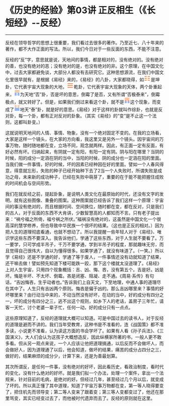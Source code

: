 # 《历史的经验》第03讲 正反相生（《长短经》--反经）

------

反经在领导哲学的思想上很重要，我们看过去很多的著作。乃至近七、八十年来的著作，都不大作正面的写法。所以，我们今日对于一些反面的东西，不能不注意。

反经的“反”字，意思就是说，天地间的事情，都是相对的，没有绝对的。没有绝对的善，也没有绝对的恶；没有绝对的是，也没有绝对的非。这个原理，在中国文化中，过去大家都避免谈，大部分人都没有去研究它。这种思想源流，在我们中国文化里很早就有，是根据《易经》来的，《易经》的八卦，大家都晓得，如![img](%E6%AD%A3%E5%8F%8D%E7%9B%B8%E7%94%9F/guaRed8.png)是坤卦，它代表宇宙大现象的大地，![img](%E6%AD%A3%E5%8F%8D%E7%9B%B8%E7%94%9F/guaRed1.png)乾卦，它代表宇宙大现象的天体，两个卦重起来，![img](%E6%AD%A3%E5%8F%8D%E7%9B%B8%E7%94%9F/gua12.png)为天地“否”卦，否是坏的意思，倒霉了是否，又有所谓“否极泰来”，倒霉极点，就又转好了。但是，如果我们倒过来看这个卦，就不是![img](%E6%AD%A3%E5%8F%8D%E7%9B%B8%E7%94%9F/gua12.png)这个现象，而变成了![img](%E6%AD%A3%E5%8F%8D%E7%9B%B8%E7%94%9F/gua11.png)地天“泰”卦，就是好的意思。《易经》对于这样的卦就叫作综卦，也就是反对卦，每一个卦，都有正对反对的卦象。（其实《易经》的“变”是不止这一个法则，这都叫卦变。）

这就说明天地间的人情、事情、物象，没有一个绝对固定不变的。在我的立场看，大家是这样一个镜头，在大家的方向看，我这里又是另外一个镜头。因宇宙间的万事万物，随时随地都在变，立场不同，观念就两样。因此，有正面一定有反面，有好必然有坏。归纳起来，有阴就一定有阳，有阳一定有阴。阴与阳在哪里？当阴的时候，阳的成分一定涵在阴的当中，当阳的时候，阴的成分也一定涵在阳的里面。当我们做一件事情，好的时候，坏的因素已经种因在好的里面。譬如一个人春风得意，得意就忘形，失败的种子已经开始种下去了2当一个人失败时，所谓失败是成功之母，未来新的成功种子，已经在失败中萌芽了，重要的在于能不能把握住成败的时间机会与空间形势。

我们在就反经之前，提起卦象，是说明人类文化在最原始的时代，还没有文字的发明，就有这些图像、重叠的图案。这种图案就已经告诉了我们这样一个原理：宇宙间的事没有绝对的，而且根据时间、空间换位，随时都在变，都在反对，只是我们的古人，对于反面的东西不大肯讲，少数智慧高的人都知而不言。只有老子提出来：“祸兮福之所倚，福兮祸之所伏。”福祸没有绝对的，这虽然是中国文化一个很高深的慧学修养，但也导致中华民族一个很坏的结果。（这也是正反的相对。）因为把人生的道理彻底看通，也就不想动了。所以我提醒一些年轻人对于《易经》、唯识学这些东西不要深入。我告诉他们，学通了这些东西，对于人生就不要看了。万一要学，只可学成半吊子，千万不要学通，学到半吊子的程度，那就趣味无穷，而且觉得自己很伟大，自以为懂得很多。如果学通了，就没有味道了。（一笑。）所以学《易经》还是不学通的好，学通了等于废人，一件事情还没有动就知道了结果，还干嘛去做！譬如预先知道下楼可能跌一跤，那下这个楼就太没道理了。《易经》上对人生宇宙，只用四个现象概括：吉、凶、悔、吝，没有第五个。吉是好。凶是坏。悔是半坏、不太坏、倒霉。吝是闭塞、阻凝、走不通。《周易·系传》有句话，“吉凶悔吝，生乎动者也。”告诉我们上自天文，下至地理，中通人事的道理尽在其中了。人生只有吉凶两个原则。悔吝是偏于凶的。那么吉凶哪里来？事情的好坏哪里来？由行动当中来的，不动当然没有好坏，在动的当中，好的成分有四分之一，坏的成分有四分之三，逃不出这个规则，如乡下人的老话，盖房子三年忙，请客一天忙，讨个老婆一辈子忙，任何一动，好的成分只有一点点。

这些原理知道了，反经的道理就大概可以知道。可是中国过去的读书人，对于反经的道理是避而不讲的。我们当年受教育，这种书是不准看的，连《战国策》都不准多读，小说更不准看，认为读这方面的书会学坏了。如果有人看《孙子兵法》、《三国演义》，大人们会认为这孩子大概想造反，因此纵横家所著的书，一般人更不敢多看。但从另一观点来说，一个人应该让他把道理搞通，以后反而不会做坏人，而会做好人，因为道理通了以后，他会知道，做坏的结果，痛苦的成分占四分之三，做好的，结果麻烦的成分少，计算下来，还是为善最划算。

其次所谓反，是任何一件事，没有绝对的好坏，因此看历史，看政治制度，看时代的变化，没有什么绝对的好坏。就是我们拟一个办法，处理一个案件，拿出一个法规来，针对目前的毛病，是绝对的好。但经过几年，甚至经过几个月以后，就变成了坏的。所以真正懂了其中道理，知道了宇宙万事万物都在变，第一等人晓得要变了，把住机先而领导变；第二等人变来了跟着变；第三等人变都变过了，他还在那里骂变，其实已经变过去了，而他被时代遗弃而去了。反经的原则就在这里。